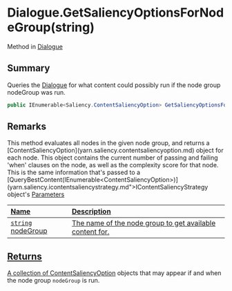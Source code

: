 # Dialogue.GetSaliencyOptionsForNodeGroup(string)

Method in [Dialogue](/docs/api/csharp/yarn.dialogue.md)

## Summary


Queries the  [Dialogue](yarn.dialogue.md)  for what content could possibly
run if the node group nodeGroup was run.


```csharp
public IEnumerable<Saliency.ContentSaliencyOption> GetSaliencyOptionsForNodeGroup(string nodeGroup)
```

## Remarks

<p>This method evaluates all nodes in the given node group, and
returns a [ContentSaliencyOption](yarn.saliency.contentsaliencyoption.md) object for
each node. This object contains the current number of passing and
failing 'when' clauses on the node, as well as the complexity score
for that node. This is the same information that's passed to a [QueryBestContent(IEnumerable&lt;ContentSaliencyOption&gt;)](yarn.saliency.icontentsaliencystrategy.md">IContentSaliencyStrategy</a> object's <a href="yarn.saliency.icontentsaliencystrategy.querybestcontent.md)
method. This method is read-only, and calling it will not modify any
variable state.
</p> <p>Note that this method does not filter its output, and may
include content options whose [FailingConditionValueCount](yarn.saliency.contentsaliencyoption.failingconditionvaluecount.md)
is greater than zero. It's up to the caller of this function to
filter out these options if they're not wanted.</p> <p>
This method can be used to see if <em>any</em> content will appear
when a given node group is run. If the collection returned by this
method is empty, then running this node group will not result in any
content. This can be used, for example, to decide whether to show a
'character can be spoken to' indicator. You can also examine the
individal [ContentSaliencyOption](yarn.saliency.contentsaliencyoption.md) objects to
see if any content is available that passes a filter, such as
whether content might appear that has a user-defined 'plot critical'
tag.
</p>

## Parameters

|Name|Description|
|:---|:---|
|`string` nodeGroup|The name of the node group to get available content for.|

## Returns

A collection of  [ContentSaliencyOption](yarn.saliency.contentsaliencyoption.md)  objects that may appear if
and when the node group  `nodeGroup`  is run.



